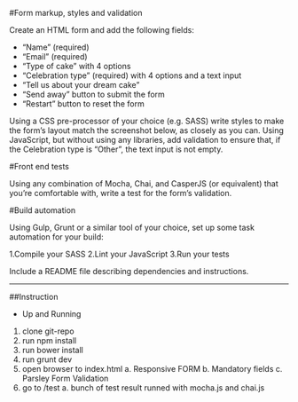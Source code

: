 #Form markup, styles and validation

Create an HTML form and add the following fields:
- “Name” (required)
- “Email” (required)
- “Type of cake” with 4 options
- “Celebration type” (required) with 4 options and a text input
- “Tell us about your dream cake”
- “Send away” button to submit the form
- “Restart” button to reset the form

Using a CSS pre-processor of your choice (e.g. SASS) write styles to make the form’s layout match the screenshot below, as closely as you can.
Using JavaScript, but without using any libraries, add validation to ensure that, if the Celebration type is “Other”, the text input is not empty.

#Front end tests

Using any combination of Mocha, Chai, and CasperJS (or equivalent) that you’re comfortable with, write a test for the form’s validation.

#Build automation

Using Gulp, Grunt or a similar tool of your choice, set up some task automation for your build:

1.Compile your SASS
2.Lint your JavaScript
3.Run your tests

Include a README file describing dependencies and instructions.

--------------------------------------------------------------------------

##Instruction
- Up and Running
 1. clone git-repo
 2. run npm install
 3. run bower install
 4. run grunt dev
 5. open browser to index.html 
    a. Responsive FORM
    b. Mandatory fields
    c. Parsley Form Validation
 6. go to /test
    a. bunch of test result runned with mocha.js and chai.js 